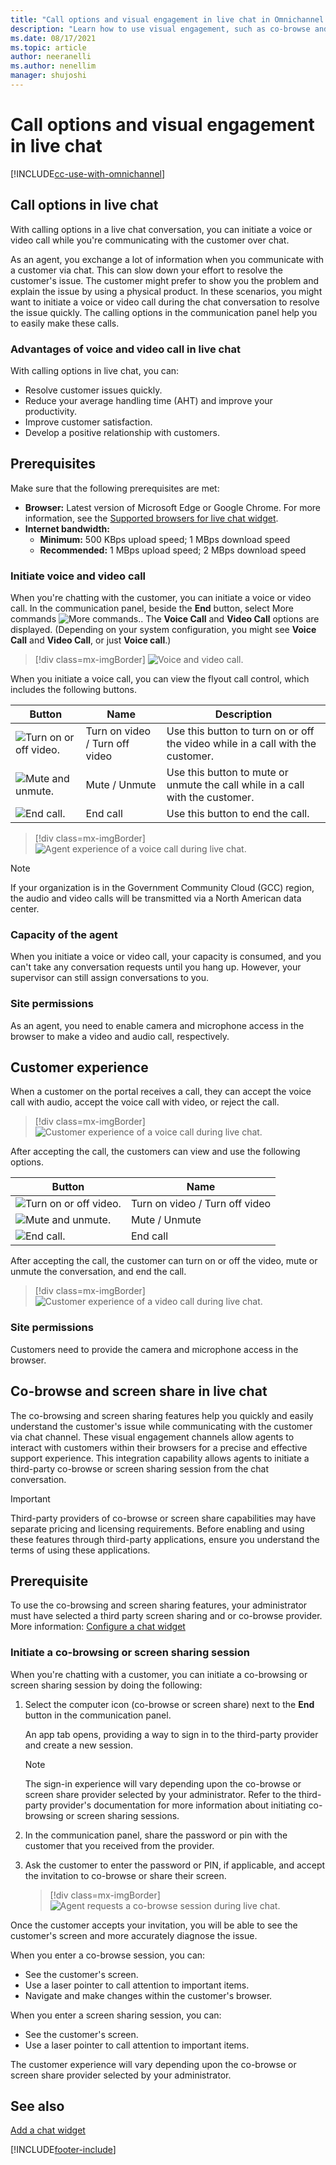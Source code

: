 ```yaml
---
title: "Call options and visual engagement in live chat in Omnichannel for Customer Service | MicrosoftDocs"
description: "Learn how to use visual engagement, such as co-browse and screen sharing, and elevating a chat conversation to voice and video call in Omnichannel for Customer Service."
ms.date: 08/17/2021
ms.topic: article
author: neeranelli
ms.author: nenellim
manager: shujoshi
---
```


# Call options and visual engagement in live chat

[!INCLUDE[cc-use-with-omnichannel](../includes/cc-use-with-omnichannel.md)]

## Call options in live chat

With calling options in a live chat conversation, you can initiate a voice or video call while you're communicating with the customer over chat.

As an agent, you exchange a lot of information when you communicate with a customer via chat. This can slow down your effort to resolve the customer's issue. The customer might prefer to show you the problem and explain the issue by using a physical product. In these scenarios, you might want to initiate a voice or video call during the chat conversation to resolve the issue quickly. The calling options in the communication panel help you to easily make these calls.

### Advantages of voice and video call in live chat

With calling options in live chat, you can:

- Resolve customer issues quickly.
- Reduce your average handling time (AHT) and improve your productivity.
- Improve customer satisfaction.
- Develop a positive relationship with customers.

## Prerequisites

Make sure that the following prerequisites are met:

- **Browser:** Latest version of Microsoft Edge or Google Chrome. For more information, see the [Supported browsers for live chat widget](system-requirements-omnichannel.md#browsers-for-chat).
- **Internet bandwidth:**
  - **Minimum:** 500 KBps upload speed; 1 MBps download speed
  - **Recommended:** 1 MBps  upload speed; 2 MBps download speed

### Initiate voice and video call

When you're chatting with the customer, you can initiate a voice or video call. In the communication panel, beside the **End** button, select More commands ![More commands.](media/ellipsis.png "More commands"). The **Voice Call** and **Video Call** options are displayed. (Depending on your system configuration, you might see **Voice Call** and **Video Call**, or just **Voice call**.)

> [!div class=mx-imgBorder]
> ![Voice and video call.](media/chat-voice-video-call.png "Voice and video call")

When you initiate a voice call, you can view the flyout call control, which includes the following buttons.

|Button | Name | Description |
|----------------------|-------------------------|-----------------------------|
|![Turn on or off video.](media/turn-on-off-video.png "Turn on or off video")| Turn on video / Turn off video |  Use this button to turn on or off the video while in a call with the customer.|
|![Mute and unmute.](media/mute-unmute.png "Mute and unmute")| Mute / Unmute | Use this button to mute or unmute the call while in a call with the customer. |
|![End call.](media/end-call.png "End call")| End call | Use this button to end the call. |

> [!div class=mx-imgBorder]
> ![Agent experience of a voice call during live chat.](media/chat-voice-call.png "Agent experience of a voice call during live chat")

> [!Note]
> If your organization is in the Government Community Cloud (GCC) region, the audio and video calls will be transmitted via a North American data center. 

### Capacity of the agent

When you initiate a voice or video call, your capacity is consumed, and you can't take any conversation requests until you hang up. However, your supervisor can still assign conversations to you.

### Site permissions

As an agent, you need to enable camera and microphone access in the browser to make a video and audio call, respectively.

## Customer experience

When a customer on the portal receives a call, they can accept the voice call with audio, accept the voice call with video, or reject the call.

> [!div class=mx-imgBorder]
> ![Customer experience of a voice call during live chat.](media/call-accept.png "Customer experience of a voice call during live chat")

After accepting the call, the customers can view and use the following options.

|Button | Name |
|----------------------|-------------------------|
|![Turn on or off video.](media/turn-on-off-video.png "Turn on or off video")| Turn on video / Turn off video | 
|![Mute and unmute.](media/mute-unmute.png "Mute and unmute")| Mute / Unmute | 
|![End call.](media/end-call.png "End call")| End call | 


After accepting the call, the customer can turn on or off the video, mute or unmute the conversation, and end the call.

> [!div class=mx-imgBorder]
> ![Customer experience of a video call during live chat.](media/calling2.png "Customer experience of a video call during live chat")

### Site permissions

Customers need to provide the camera and microphone access in the browser.

## Co-browse and screen share in live chat

The co-browsing and screen sharing features help you quickly and easily understand the customer's issue while communicating with the customer via chat channel. These visual engagement channels allow agents to interact with customers within their browsers for a precise and effective support experience. This integration capability allows agents to initiate a third-party co-browse or screen sharing session from the chat conversation. 

> [!Important]
> Third-party providers of co-browse or screen share capabilities may have separate pricing and licensing requirements. Before enabling and using these features through third-party applications, ensure you understand the terms of using these applications.

## Prerequisite

To use the co-browsing and screen sharing features, your administrator must have selected a third party screen sharing and or co-browse provider. More information: [Configure a chat widget](add-chat-widget.md#configure-a-chat-widget-in-omnichannel-admin-center)

### Initiate a co-browsing or screen sharing session

When you're chatting with a customer, you can initiate a co-browsing or screen sharing session by doing the following: 

1. Select the computer icon (co-browse or screen share) next to the **End** button in the communication panel. 

    An app tab opens, providing a way to sign in to the third-party provider and create a new session.

   > [!Note]
   > The sign-in experience will vary depending upon the co-browse or screen share provider selected by your administrator. Refer to the third-party provider's documentation for more information about initiating co-browsing or screen sharing sessions.

3. In the communication panel, share the password or pin with the customer that you received from the provider. 

4. Ask the customer to enter the password or PIN, if applicable, and accept the invitation to co-browse or share their screen.

    > [!div class=mx-imgBorder]
    > ![Agent requests a co-browse session during live chat.](media/third-party-co-browse-agent-chat.png "Agent requests a co-browse session during live chat")

Once the customer accepts your invitation, you will be able to see the customer's screen and more accurately diagnose the issue.

When you enter a co-browse session, you can:

- See the customer's screen.
- Use a laser pointer to call attention to important items.
- Navigate and make changes within the customer's browser.

When you enter a screen sharing session, you can:

- See the customer's screen.
- Use a laser pointer to call attention to important items. 

The customer experience will vary depending upon the co-browse or screen share provider selected by your administrator.

## See also

[Add a chat widget](add-chat-widget.md)


[!INCLUDE[footer-include](../includes/footer-banner.md)]
